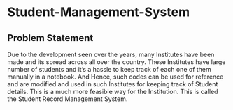 # Student-Management-System

## Problem Statement
Due to the development seen over the years, many Institutes have been made and its spread across all
over the country.
These Institutes have large number of students and it’s a hassle to keep track of each one of them
manually in a notebook.
And Hence, such codes can be used for reference and are modified and used in such Institutes for
keeping track of Student details.
This is a much more feasible way for the Institution.
This is called the Student Record Management System.
